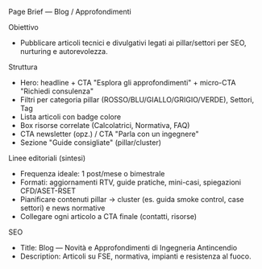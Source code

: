 Page Brief — Blog / Approfondimenti

Obiettivo
- Pubblicare articoli tecnici e divulgativi legati ai pillar/settori per SEO, nurturing e autorevolezza.

Struttura
- Hero: headline + CTA "Esplora gli approfondimenti" + micro-CTA "Richiedi consulenza"
- Filtri per categoria pillar (ROSSO/BLU/GIALLO/GRIGIO/VERDE), Settori, Tag
- Lista articoli con badge colore
- Box risorse correlate (Calcolatrici, Normativa, FAQ)
- CTA newsletter (opz.) / CTA "Parla con un ingegnere"
- Sezione "Guide consigliate" (pillar/cluster)

Linee editoriali (sintesi)
- Frequenza ideale: 1 post/mese o bimestrale
- Formati: aggiornamenti RTV, guide pratiche, mini-casi, spiegazioni CFD/ASET-RSET
- Pianificare contenuti pillar → cluster (es. guida smoke control, case settori) e news normative
- Collegare ogni articolo a CTA finale (contatti, risorse)

SEO
- Title: Blog — Novità e Approfondimenti di Ingegneria Antincendio
- Description: Articoli su FSE, normativa, impianti e resistenza al fuoco.


